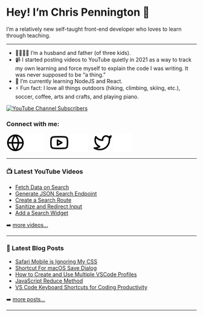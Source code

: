 # Hey! I’m Chris Pennington 👋
I’m a relatively new self-taught front-end developer who loves to learn through teaching.

---
- 👨‍👩‍👧‍👦 I’m a husband and father (of three kids).
- 📹 I started posting videos to YouTube quietly in 2021 as a way to track my own learning and force myself to explain the code I was writing. It was never supposed to be “a thing.”
- 🎒 I’m currently learning NodeJS and React.
- ⚡ Fun fact: I love all things outdoors (hiking, climbing, skiing, etc.), soccer, coffee, arts and crafts, and playing piano.

[![YouTube Channel Subscribers](https://img.shields.io/youtube/channel/subscribers/UCUSxKiac-miugK9CDsxGS9Q?logo=youtube&logoColor=red&style=for-the-badge)][youtube]

### Connect with me:
[![website](./img/globe-light.svg)](https://codinginpublic.dev#gh-light-mode-only)
[![website](./img/globe-dark.svg)](https://codinginpublic.dev#gh-dark-mode-only)
&nbsp;&nbsp;
[![website](./img/youtube-light.svg)](https://youtube.com/coding-in-public#gh-light-mode-only)
[![website](./img/youtube-dark.svg)](https://youtube.com/coding-in-public#gh-dark-mode-only)
&nbsp;&nbsp;
[![website](./img/twitter-light.svg)](https://twitter.com/cpenned#gh-light-mode-only)
[![website](./img/twitter-dark.svg)](https://twitter.com/cpenned#gh-dark-mode-only)
&nbsp;&nbsp;

---

### 📺 Latest YouTube Videos

<!-- YOUTUBE:START -->
- [Fetch Data on Search](https://www.youtube.com/watch?v=ds1kqadox8M)
- [Generate JSON Search Endpoint](https://www.youtube.com/watch?v=qmdHm7M3UGY)
- [Create a Search Route](https://www.youtube.com/watch?v=iiKk5WKDCaw)
- [Sanitize and Redirect Input](https://www.youtube.com/watch?v=PqN1KYunov0)
- [Add a Search Widget](https://www.youtube.com/watch?v=02j_rt_ybQo)
<!-- YOUTUBE:END -->

➡️ [more videos...][youtube]

---

### 📕 Latest Blog Posts

<!-- BLOG-POST-LIST:START -->
- [Safari Mobile is Ignoring My CSS](https://chrispennington.blog//blog/safari-mobile-text-is-too-big/)
- [Shortcut For macOS Save Dialog](https://chrispennington.blog//blog/shortcut-for-macos-save-dialog/)
- [How to Create and Use Multiple VSCode Profiles](https://chrispennington.blog//blog/how-to-create-and-use-multiple-vscode-profiles/)
- [JavaScript Reduce Method](https://chrispennington.blog//blog/reduce-method-javascript/)
- [VS Code Keyboard Shortcuts for Coding Productivity](https://chrispennington.blog//blog/vs-code-keyboard-shortcuts-for-coding-productivity/)
<!-- BLOG-POST-LIST:END -->

➡️ [more posts...][blog]

---

[website]: https://codinginpublic.dev
[blog]: https://chrispennington.blog
[twitter]: https://twitter.com/cpenned
[youtube]: https://youtube.com/coding-in-public
